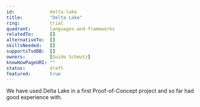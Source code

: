 ```yaml
---
id:             delta-lake
title:      	"Delta Lake"
ring:       	trial
quadrant:   	languages-and-frameworks
relatedTo:		[]
alternativeTo:	[]
skillsNeeded:	[]
supportsTvdBB:	[]
owners:         [Guido Schmutz] 
knowHowPageURI:	""  
status:			draft
featured:       true
---
```


We have used Delta Lake in a first Proof-of-Concept project and so far had good experience with. 